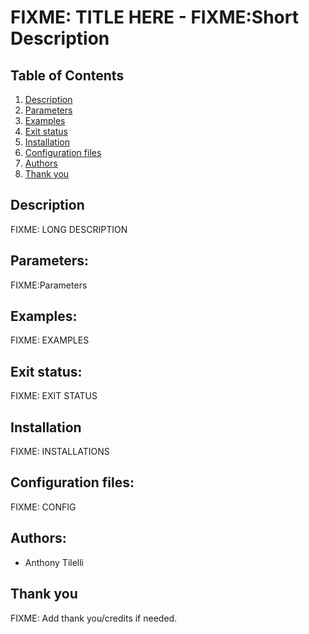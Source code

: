 # FIXME: TITLE HERE - FIXME:Short Description

## Table of Contents

1. [Description](#Description)
2. [Parameters](#Parameters)
3. [Examples](#Examples)
4. [Exit status](#Exit_status)
5. [Installation](#Installation)
6. [Configuration files](#Configuration_files)
7. [Authors](#Authors)
8. [Thank you](#Thanks)

## Description                <a name= "Description"></a>

  FIXME: LONG DESCRIPTION

## Parameters:               <a name="Parameters"></a>

  FIXME:Parameters

## Examples:                 <a name="Examples"></a>

  FIXME: EXAMPLES

## Exit status:              <a name="Exit_status"></a>

  FIXME: EXIT STATUS

## Installation              <a name="Installation"></a>

  FIXME: INSTALLATIONS

## Configuration files:      <a name="Configuration_files"></a>

  FIXME: CONFIG

## Authors:                  <a name="Authors"></a>

- Anthony Tilelli

## Thank you                 <a name="Thanks"></a>

  FIXME: Add thank you/credits if needed.
